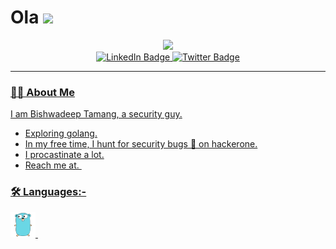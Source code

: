 <h1>
Ola 
  <img src="https://media.giphy.com/media/hvRJCLFzcasrR4ia7z/giphy.gif" width="30px"/>
</h1>

<div id="header" align="center">
  <img src="https://media.giphy.com/media/M9gbBd9nbDrOTu1Mqx/giphy.gif" width="100"/>
</div>

<div id="badges" align="center" >
  <a href="https://www.linkedin.com/in/tmgbiswadp/">
    <img src="https://img.shields.io/badge/LinkedIn-blue?style=for-the-badge&logo=linkedin&logoColor=white" alt="LinkedIn Badge"/>
  <a href="https://twitter.com/tmgbiswadp">
    <img src="https://img.shields.io/badge/Twitter-blue?style=for-the-badge&logo=twitter&logoColor=white" alt="Twitter Badge"/>
</div>

---
### 👨‍💻 About Me
I am Bishwadeep Tamang, a security guy.
- Exploring golang.
- In my free time, I hunt for security bugs 🐛 on hackerone. 
- I procastinate a lot.
- Reach me at. <img src="https://komarev.com/ghpvc/?username=your-github-username&style=flat-square&color=blue" alt=""/>
    
### 🛠️ Languages:- 
<div>
    <img src="https://github.com/devicons/devicon/blob/master/icons/go/go-original.svg" title="Golang" alt="Golang" width="40" height="40"/>&nbsp;
</div>
